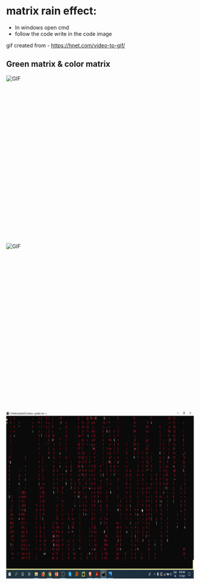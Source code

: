 # matrix rain effect:

- In windows open cmd
- follow the code write in the code image 

gif created from - https://hnet.com/video-to-gif/

## Green matrix & color matrix
 <img align="right" alt="GIF" src="https://github.com/HotuRam/cmatrix/blob/main/gifs/matrix.gif?raw=true" width="800" height="450" />
<img align="right" alt="GIF" src="https://github.com/HotuRam/cmatrix/blob/main/gifs/mixed-%20matrix.gif?raw=true" width="800" height="450" />
 <img align="right" alt="GIF" src="https://github.com/HotuRam/cmatrix/blob/main/gifs/red%20matrix.gif?raw=true" width="800" height="450" />

